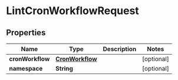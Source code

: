 

# LintCronWorkflowRequest

## Properties

Name | Type | Description | Notes
------------ | ------------- | ------------- | -------------
**cronWorkflow** | [**CronWorkflow**](CronWorkflow.md) |  |  [optional]
**namespace** | **String** |  |  [optional]



